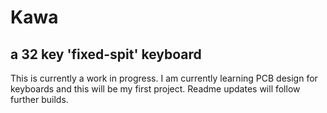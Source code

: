 # Kawa
## a 32 key 'fixed-spit' keyboard
This is currently a work in progress. I am currently learning PCB design for 
keyboards and this will be my first project. 
Readme updates will follow further builds.
